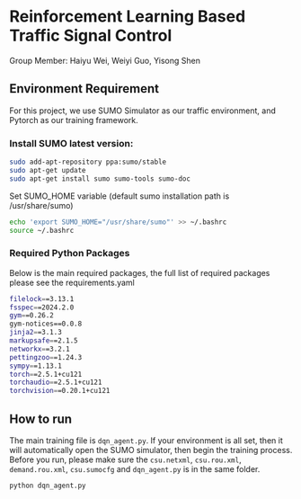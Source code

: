 # Reinforcement Learning Based Traffic Signal Control
Group Member: Haiyu Wei, Weiyi Guo, Yisong Shen
## Environment Requirement
For this project, we use SUMO Simulator as our traffic environment, and Pytorch as our training framework.
<!-- start install -->
### Install SUMO latest version:

```bash
sudo add-apt-repository ppa:sumo/stable
sudo apt-get update
sudo apt-get install sumo sumo-tools sumo-doc
```
Set SUMO_HOME variable (default sumo installation path is /usr/share/sumo)
```bash
echo 'export SUMO_HOME="/usr/share/sumo"' >> ~/.bashrc
source ~/.bashrc
```

### Required Python Packages
Below is the main required packages, the full list of required packages please see the requirements.yaml
```bash
filelock==3.13.1
fsspec==2024.2.0
gym==0.26.2
gym-notices==0.0.8
jinja2==3.1.3
markupsafe==2.1.5
networkx==3.2.1
pettingzoo==1.24.3
sympy==1.13.1
torch==2.5.1+cu121
torchaudio==2.5.1+cu121
torchvision==0.20.1+cu121
```

<!-- end install -->

## How to run
The main training file is `dqn_agent.py`. If your environment is all set, then it will automatically open the SUMO simulator, then begin the training process.
Before you run, please make sure the `csu.netxml`, `csu.rou.xml`, `demand.rou.xml`, `csu.sumocfg` and `dqn_agent.py` is in the same folder.
```bash
python dqn_agent.py
```


